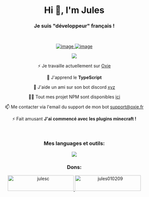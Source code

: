 <h1 align="center">Hi 👋, I'm Jules</h1>
<h3 align="center">Je suis "développeur" français !</h3>
<br>

<p align="center">
  <a href="https://github.com/Jules010209">
    <img alt="image" src="https://github-readme-stats.vercel.app/api?username=Jules010209&show_icons=true&count_private=true&theme=react&hide_border=true&bg_color=0D1117" />
  </a>
  <a href="https://github.com/Jules010209">
    <img alt="image" src="https://github-readme-stats.vercel.app/api/top-langs/?username=Jules010209&langs_count=8&count_private=true&layout=compact&theme=react&hide_border=true&bg_color=0D1117"/>
  </a>
</p>

<p align="center"><img src="https://github-readme-streak-stats.herokuapp.com/?user=jules010209&theme=react&hide_border=true&bg_color=0D1117"></p>

<div align="center">
  <p>⚡ Je travaille actuellement sur <a href="https://www.oxie.fr/">Oxie</a><p>
  
  <p>🌱 J'apprend le <b>TypeScript</b></p>
  
  <p>🤝 J'aide un ami sur son bot discord <a href="https://discord.gg/tQmCtvBgfM">xyz</a></p>

  <p>👨‍💻 Tout mes projet NPM sont disponibles <a href="https://www.npmjs.com/~jules010209">ici</a></p>

  <p>📫 Me contacter via l'email du support de mon bot <a href="mailto:support@oxie.fr">support@oxie.fr<a/></p>

   <p>⚡ Fait amusant <b>J'ai commencé avec les plugins minecraft !</b></p>
</div><br>

<h3 align="center">Mes languages et outils:</h3>

<p align="center">
  <a href="https://skillicons.dev">
    <img src="https://skillicons.dev/icons?i=blender,vscode,visualstudio,unity,unreal,git,kubernetes,docker,ts,nodejs,sequelize,sass,react,nestjs&perline=6" />
  </a>
</p>

<h3 align="center">Dons:</h3>
<div align="center">
  <p>
    <a href="https://www.buymeacoffee.com/julesc">
      <img src="https://cdn.buymeacoffee.com/buttons/v2/default-yellow.png" height="50" width="210" alt="julesc" /></a><a href="https://ko-fi.com/jules010209">
    <img src="https://cdn.ko-fi.com/cdn/kofi3.png?v=3" height="50" width="210" alt="jules010209" />
    </a>
  </p>
</div>
